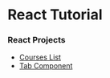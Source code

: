 # React Tutorial

### React Projects

- [Courses List](https://github.com/azimhatami/react_tutor/tree/master/courses_list)
- [Tab Component](https://github.com/azimhatami/react_tutor/tree/master/tab_component)
